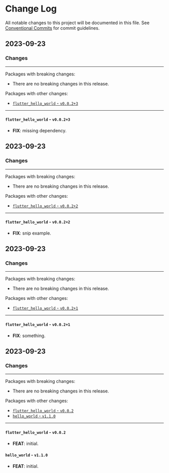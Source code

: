 # Change Log

All notable changes to this project will be documented in this file.
See [Conventional Commits](https://conventionalcommits.org) for commit guidelines.

## 2023-09-23

### Changes

---

Packages with breaking changes:

 - There are no breaking changes in this release.

Packages with other changes:

 - [`flutter_hello_world` - `v0.0.2+3`](#flutter_hello_world---v0023)

---

#### `flutter_hello_world` - `v0.0.2+3`

 - **FIX**: missing dependency.


## 2023-09-23

### Changes

---

Packages with breaking changes:

 - There are no breaking changes in this release.

Packages with other changes:

 - [`flutter_hello_world` - `v0.0.2+2`](#flutter_hello_world---v0022)

---

#### `flutter_hello_world` - `v0.0.2+2`

 - **FIX**: snip example.


## 2023-09-23

### Changes

---

Packages with breaking changes:

 - There are no breaking changes in this release.

Packages with other changes:

 - [`flutter_hello_world` - `v0.0.2+1`](#flutter_hello_world---v0021)

---

#### `flutter_hello_world` - `v0.0.2+1`

 - **FIX**: something.


## 2023-09-23

### Changes

---

Packages with breaking changes:

 - There are no breaking changes in this release.

Packages with other changes:

 - [`flutter_hello_world` - `v0.0.2`](#flutter_hello_world---v002)
 - [`hello_world` - `v1.1.0`](#hello_world---v110)

---

#### `flutter_hello_world` - `v0.0.2`

 - **FEAT**: initial.

#### `hello_world` - `v1.1.0`

 - **FEAT**: initial.

